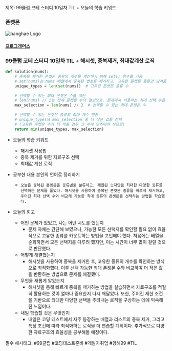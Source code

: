 제목: 99클럽 코테 스터디 10일차 TIL + 오늘의 학습 키워드
### 폰켓몬

![hanghae Logo](https://hanghae99.spartacodingclub.kr/_next/image?url=https%3A%2F%2Fstatic.spartacodingclub.kr%2Fhanghae99%2F99club%2Fproblems%2Fcoding-test-til.png&w=640&q=75)
#### [프로그래머스](https://school.programmers.co.kr/learn/courses/30/lessons/1845?language=python3)

### 99클럽 코테 스터디 10일차 TIL  + 해시셋, 중복제거, 최대값계산 로직
```python
def solution(nums):
    # 중복을 제거한 폰켓몬 종류의 개수를 계산하기 위해 set() 함수를 사용
    # set(nums)는 nums 배열에서 중복된 번호를 제거하고, 고유한 폰켓몬 종류만 남겨줌
    unique_types = len(set(nums))  # 고유한 폰켓몬 종류 수
    
    # 선택할 수 있는 최대 폰켓몬 수를 계산
    # len(nums) // 2는 전체 폰켓몬 수의 절반으로, 문제에서 허용하는 최대 선택 수를 의미
    max_selection = len(nums) // 2  # 선택할 수 있는 최대 폰켓몬 수
    
    # 선택할 수 있는 폰켓몬 종류의 최대 개수 반환
    # unique_types와 max_selection 중 더 작은 값을 선택
    # (고유한 폰켓몬 수가 더 적을 경우 그 수에 맞추어야 하므로)
    return min(unique_types, max_selection)
```
- 오늘의 학습 키워드

    - 해시셋 사용법
	- 중복 제거를 위한 자료구조 선택
	- 최대값 계산 로직
- 공부한 내용 본인의 언어로 정리하기
  - 	오늘은 중복된 폰켓몬을 종류별로 분류하고, 제한된 숫자만큼 최대한 다양한 종류를 선택하는 문제를 풀었다. 해시셋을 사용하여 중복된 폰켓몬 종류를 빠르게 제거하고, 주어진 최대 선택 수와 비교해 가능한 최대 종류의 폰켓몬을 선택하는 방법을 학습했다.
- 오늘의 회고
  - 어떤 문제가 있었고, 나는 어떤 시도를 했는지
      - 문제 자체는 간단해 보였으나, 가능한 모든 선택지를 확인할 필요 없이 효율적으로 고유한 종류를 카운트하는 방법을 고민해야 했다. 처음에는 배열을 순회하면서 모든 선택지를 다루려 했지만, 이는 시간이 너무 많이 걸릴 것으로 판단했다.
  - 어떻게 해결했는지
    - 해시셋을 사용하여 중복을 제거한 후, 고유한 종류의 개수를 확인하는 방식으로 최적화했다. 이후 선택 가능한 최대 폰켓몬 수와 비교하여 더 작은 값을 반환하는 방법으로 문제를 해결했다.
  - 무엇을 새롭게 알았는지
    - 해시셋을 통해 빠르게 중복을 제거하는 방법을 실습하면서 자료구조를 적절히 활용하는 것이 얼마나 중요한지 다시 깨달았다. 또한, 주어진 제한 조건을 기반으로 최대한 다양한 선택을 추려내는 로직을 구상하는 데에 익숙해진 느낌이다.
  - 내일 학습할 것은 무엇인지
    - 내일은 코딩 테스트에서 자주 등장하는 배열과 리스트의 중복 제거, 그리고 특정 조건에 따라 최적화하는 로직을 더 연습할 계획이다. 추가적으로 다양한 자료구조의 효율성을 공부해볼 예정이다.

필수 해시태그: #99클럽 #코딩테스트준비 #개발자취업 #항해99 #TIL